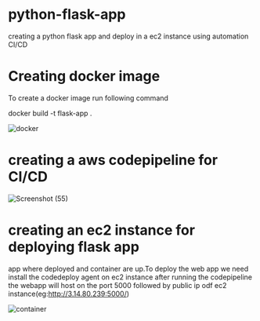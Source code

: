 # python-flask-app
creating a python flask app and deploy in a ec2 instance using automation CI/CD

# Creating docker image
To create a docker image run following command


docker build -t flask-app .

![docker](https://github.com/AKHIL907/python-flask-app/assets/137915095/0eae021f-75ad-49e2-9ae9-3933965f057c)

# creating a aws codepipeline for CI/CD

![Screenshot (55)](https://github.com/AKHIL907/python-flask-app/assets/137915095/f5b3efdc-8dfd-442c-8939-fb2069bbe46b)

# creating an ec2 instance for deploying flask app

app where deployed and container are up.To deploy the web app we need install the codedeploy agent on ec2 instance
after running the codepipeline the webapp will host on the port 5000 followed by public ip odf ec2 instance(eg:http://3.14.80.239:5000/) 


![container](https://github.com/AKHIL907/python-flask-app/assets/137915095/d5e6b8ef-3f46-4506-8ada-21e079559815)

